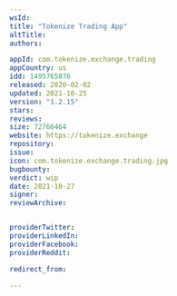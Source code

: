 ```yaml
---
wsId: 
title: "Tokenize Trading App"
altTitle: 
authors:

appId: com.tokenize.exchange.trading
appCountry: us
idd: 1495765876
released: 2020-02-02
updated: 2021-10-25
version: "1.2.15"
stars: 
reviews: 
size: 72766464
website: https://tokenize.exchange
repository: 
issue: 
icon: com.tokenize.exchange.trading.jpg
bugbounty: 
verdict: wip
date: 2021-10-27
signer: 
reviewArchive:


providerTwitter: 
providerLinkedIn: 
providerFacebook: 
providerReddit: 

redirect_from:

---
```


